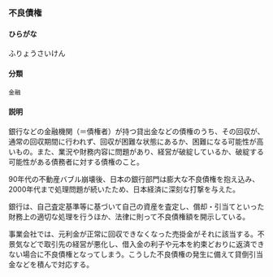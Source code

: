 <div style="display:none;">

## [あ行](securities-terms?id=あ行)
## [か行](securities-terms?id=か行)
## [さ行](securities-terms?id=さ行)
## [た行](securities-terms?id=た行)
## [な行](securities-terms?id=な行)
## [は行](securities-terms?id=は行)

</div>

### 不良債権

#### ひらがな

ふりょうさいけん

#### 分類

`金融`

#### 説明

銀行などの金融機関（＝債権者）が持つ貸出金などの債権のうち、その回収が、通常の回収期間に行われず、回収が困難な状態にあるか、困難になる可能性が高いもの。また、業況や財務内容に問題があり、経営が破綻しているか、破綻する可能性がある債務者に対する債権のこと。
 
90年代の不動産バブル崩壊後、日本の銀行部門は膨大な不良債権を抱え込み、2000年代まで処理問題が続いたため、日本経済に深刻な打撃を与えた。
 
銀行は、自己査定基準等に基づいて自己の資産を査定し、償却・引当てといった財務上の適切な処理を行うほか、法律に則って不良債権額を開示している。
 
事業会社では、元利金が正常に回収できなくなった売掛金がそれに該当する。不景気などで取引先の経営が悪化し、借入金の利子や元本を約束どおりに返済できない場合に不良債権となってしまう。こうした不良債権の発生に備えて貸倒引当金などを積んで対応する。

<div style="display:none;">

## [ま行](securities-terms?id=ま行)
## [や行](securities-terms?id=や行)
## [ら行](securities-terms?id=ら行)
## [わ行](securities-terms?id=わ行)
## [英数字・記号](securities-terms?id=英数字・記号)

</div>

